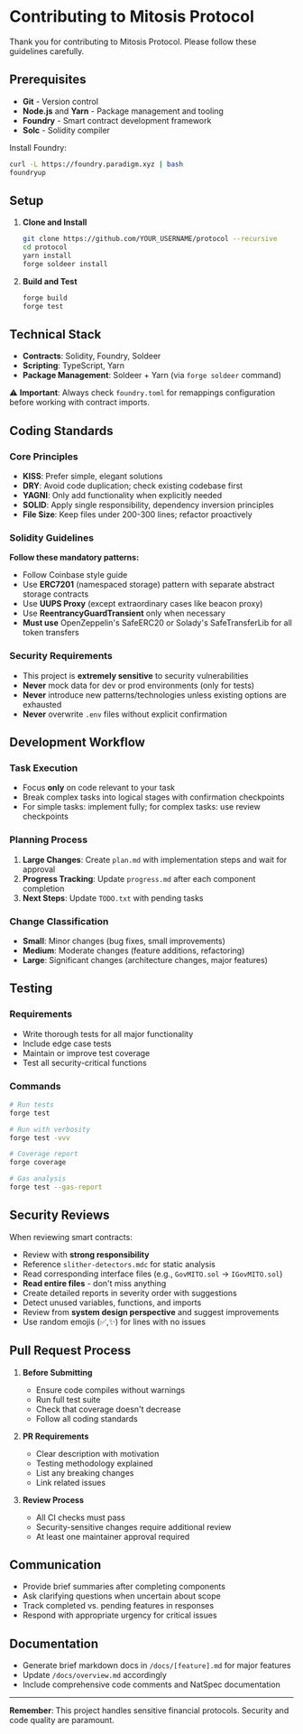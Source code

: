 # Contributing to Mitosis Protocol

Thank you for contributing to Mitosis Protocol. Please follow these guidelines carefully.

## Prerequisites

- **Git** - Version control
- **Node.js** and **Yarn** - Package management and tooling
- **Foundry** - Smart contract development framework
- **Solc** - Solidity compiler

Install Foundry:

```bash
curl -L https://foundry.paradigm.xyz | bash
foundryup
```

## Setup

1. **Clone and Install**

   ```bash
   git clone https://github.com/YOUR_USERNAME/protocol --recursive
   cd protocol
   yarn install
   forge soldeer install
   ```

2. **Build and Test**
   ```bash
   forge build
   forge test
   ```

## Technical Stack

- **Contracts**: Solidity, Foundry, Soldeer
- **Scripting**: TypeScript, Yarn
- **Package Management**: Soldeer + Yarn (via `forge soldeer` command)

⚠️ **Important**: Always check `foundry.toml` for remappings configuration before working with contract imports.

## Coding Standards

### Core Principles

- **KISS**: Prefer simple, elegant solutions
- **DRY**: Avoid code duplication; check existing codebase first
- **YAGNI**: Only add functionality when explicitly needed
- **SOLID**: Apply single responsibility, dependency inversion principles
- **File Size**: Keep files under 200-300 lines; refactor proactively

### Solidity Guidelines

**Follow these mandatory patterns:**

- Follow Coinbase style guide
- Use **ERC7201** (namespaced storage) pattern with separate abstract storage contracts
- Use **UUPS Proxy** (except extraordinary cases like beacon proxy)
- Use **ReentrancyGuardTransient** only when necessary
- **Must use** OpenZeppelin's SafeERC20 or Solady's SafeTransferLib for all token transfers

### Security Requirements

- This project is **extremely sensitive** to security vulnerabilities
- **Never** mock data for dev or prod environments (only for tests)
- **Never** introduce new patterns/technologies unless existing options are exhausted
- **Never** overwrite `.env` files without explicit confirmation

## Development Workflow

### Task Execution

- Focus **only** on code relevant to your task
- Break complex tasks into logical stages with confirmation checkpoints
- For simple tasks: implement fully; for complex tasks: use review checkpoints

### Planning Process

1. **Large Changes**: Create `plan.md` with implementation steps and wait for approval
2. **Progress Tracking**: Update `progress.md` after each component completion
3. **Next Steps**: Update `TODO.txt` with pending tasks

### Change Classification

- **Small**: Minor changes (bug fixes, small improvements)
- **Medium**: Moderate changes (feature additions, refactoring)
- **Large**: Significant changes (architecture changes, major features)

## Testing

### Requirements

- Write thorough tests for all major functionality
- Include edge case tests
- Maintain or improve test coverage
- Test all security-critical functions

### Commands

```bash
# Run tests
forge test

# Run with verbosity
forge test -vvv

# Coverage report
forge coverage

# Gas analysis
forge test --gas-report
```

## Security Reviews

When reviewing smart contracts:

- Review with **strong responsibility**
- Reference `slither-detectors.mdc` for static analysis
- Read corresponding interface files (e.g., `GovMITO.sol` → `IGovMITO.sol`)
- **Read entire files** - don't miss anything
- Create detailed reports in severity order with suggestions
- Detect unused variables, functions, and imports
- Review from **system design perspective** and suggest improvements
- Use random emojis (✅,✨) for lines with no issues

## Pull Request Process

1. **Before Submitting**

   - Ensure code compiles without warnings
   - Run full test suite
   - Check that coverage doesn't decrease
   - Follow all coding standards

2. **PR Requirements**

   - Clear description with motivation
   - Testing methodology explained
   - List any breaking changes
   - Link related issues

3. **Review Process**
   - All CI checks must pass
   - Security-sensitive changes require additional review
   - At least one maintainer approval required

## Communication

- Provide brief summaries after completing components
- Ask clarifying questions when uncertain about scope
- Track completed vs. pending features in responses
- Respond with appropriate urgency for critical issues

## Documentation

- Generate brief markdown docs in `/docs/[feature].md` for major features
- Update `/docs/overview.md` accordingly
- Include comprehensive code comments and NatSpec documentation

---

**Remember**: This project handles sensitive financial protocols. Security and code quality are paramount.

